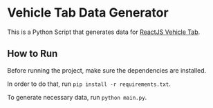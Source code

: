 # Vehicle Tab Data Generator

This is a Python Script that generates data for [ReactJS Vehicle Tab](https://github.com/EvilCheetah/ReactJS-Vehicle-Tab).

## How to Run

Before running the project, make sure the dependencies are installed.

In order to do that, run `pip install -r requirements.txt`.

To generate necessary data, run `python main.py`.